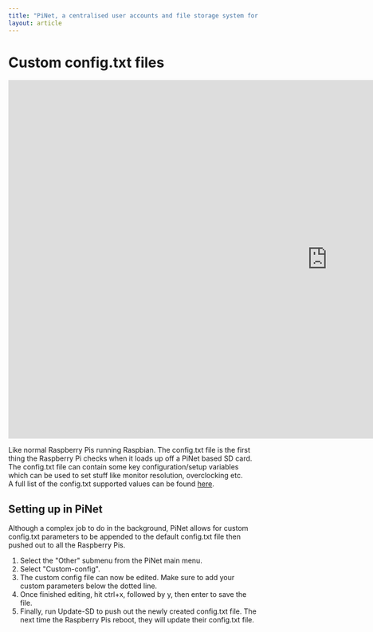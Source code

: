 ```yaml
---
title: "PiNet, a centralised user accounts and file storage system for a Raspberry Pi classroom."
layout: article
---
```


Custom config.txt files
======   

<iframe width="1280" height="720" src="https://www.youtube-nocookie.com/embed/0TlAwf5cHUk" frameborder="0" allowfullscreen></iframe>   

Like normal Raspberry Pis running Raspbian. The config.txt file is the first thing the Raspberry Pi checks when it loads up off a PiNet based SD card.   
The config.txt file can contain some key configuration/setup variables which can be used to set stuff like monitor resolution, overclocking etc.   
A full list of the config.txt supported values can be found [here](https://www.raspberrypi.org/documentation/configuration/config-txt.md).   

## Setting up in PiNet
Although a complex job to do in the background, PiNet allows for custom config.txt parameters to be appended to the default config.txt file then pushed out to all the Raspberry Pis.   

1. Select the "Other" submenu from the PiNet main menu.   
2. Select "Custom-config".   
3. The custom config file can now be edited. Make sure to add your custom parameters below the dotted line.   
4. Once finished editing, hit ctrl+x, followed by y, then enter to save the file.   
5. Finally, run Update-SD to push out the newly created config.txt file. The next time the Raspberry Pis reboot, they will update their config.txt file.   
